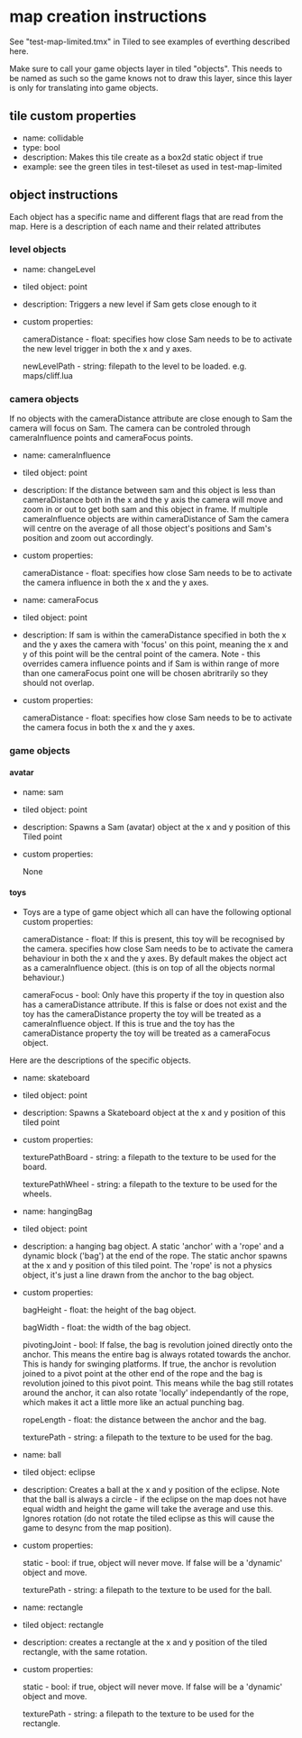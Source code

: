 # map creation instructions

See "test-map-limited.tmx" in Tiled to see examples of everthing described here.

Make sure to call your game objects layer in tiled "objects". This needs to be named as such so the game knows not to draw this layer, since this layer is only for translating into game objects.

## tile custom properties

- name: collidable
- type: bool
- description: Makes this tile create as a box2d static object if true
- example: see the green tiles in test-tileset as used in test-map-limited

## object instructions

Each object has a specific name and different flags that are read from the map. Here is a description of each name and their related attributes

### level objects

- name: changeLevel
- tiled object: point
- description: Triggers a new level if Sam gets close enough to it
- custom properties:

	cameraDistance - float: specifies how close Sam needs to be to activate the new level trigger in both the x and y axes.
	
	newLevelPath - string: filepath to the level to be loaded. e.g. maps/cliff.lua
   
   
### camera objects

If no objects with the cameraDistance attribute are close enough to Sam the camera will focus on Sam. The camera can be controled through cameraInfluence points and cameraFocus points.

- name: cameraInfluence
- tiled object: point
- description: If the distance between sam and this object is less than cameraDistance both in the x and the y axis the camera will move and zoom in or out to get both sam and this object in frame. If multiple cameraInfluence objects are within cameraDistance of Sam the camera will centre on the average of all those object's positions and Sam's position and zoom out accordingly.
- custom properties:

	cameraDistance - float: specifies how close Sam needs to be to activate the camera influence in both the x and the y axes.


- name: cameraFocus
- tiled object: point
- description: If sam is within the cameraDistance specified in both the x and the y axes the camera with 'focus' on this point, meaning the x and y of this point will be the central point of the camera. Note - this overrides camera influence points and if Sam is within range of more than one cameraFocus point one will be chosen abritrarily so they should not overlap.
- custom properties:

	cameraDistance - float: specifies how close Sam needs to be to activate the camera focus in both the x and the y axes.

### game objects

#### avatar

- name: sam
- tiled object: point
- description: Spawns a Sam (avatar) object at the x and y position of this Tiled point
- custom properties:

   None
   

#### toys

- Toys are a type of game object which all can have the following optional custom properties:

	cameraDistance - float: If this is present, this toy will be recognised by the camera. specifies how close Sam needs to be to activate the camera behaviour in both the x and the y axes. By default makes the object act as a cameraInfluence object. (this is on top of all the objects normal behaviour.)
	
	cameraFocus - bool: Only have this property if the toy in question also has a cameraDistance attribute. If this is false or does not exist and the toy has the cameraDistance property the toy will be treated as a cameraInfluence object. If this is true and the toy has the cameraDistance property the toy will be treated as a cameraFocus object.


Here are the descriptions of the specific objects.
   
- name: skateboard
- tiled object: point
- description: Spawns a Skateboard object at the x and y position of this tiled point
- custom properties:

   texturePathBoard - string: a filepath to the texture to be used for the board.
   
   texturePathWheel - string: a filepath to the texture to be used for the wheels.


- name: hangingBag
- tiled object: point
- description: a hanging bag object. A static 'anchor' with a 'rope' and a dynamic block ('bag') at the end of the rope. The static anchor spawns at the x and y position of this tiled point. The 'rope' is not a physics object, it's just a line drawn from the anchor to the bag object.
- custom properties:

   bagHeight - float: the height of the bag object.
   
   bagWidth - float: the width of the bag object.
   
   pivotingJoint - bool: If false, the bag is revolution joined directly onto the anchor. This means the entire bag is always rotated towards the anchor. This is handy for swinging platforms. If true, the anchor is revolution joined to a pivot point at the other end of the rope and the bag is revolution joined to this pivot point. This means while the bag still rotates around the anchor, it can also rotate 'locally' independantly of the rope, which makes it act a little more like an actual punching bag.
   
   ropeLength - float: the distance between the anchor and the bag.
   
   texturePath - string: a filepath to the texture to be used for the bag.


- name: ball
- tiled object: eclipse
- description: Creates a ball at the x and y position of the eclipse. Note that the ball is always a circle - if the eclipse on the map does not have equal width and height the game will take the average and use this. Ignores rotation (do not rotate the tiled eclipse as this will cause the game to desync from the map position).
- custom properties:

	static - bool: if true, object will never move. If false will be a 'dynamic' object and move.
	
	texturePath - string: a filepath to the texture to be used for the ball.


- name: rectangle
- tiled object: rectangle
- description: creates a rectangle at the x and y position of the tiled rectangle, with the same rotation.
- custom properties:

	static - bool: if true, object will never move. If false will be a 'dynamic' object and move.
	
	texturePath - string: a filepath to the texture to be used for the rectangle.
